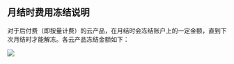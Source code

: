 ## 月结时费用冻结说明

对于后付费（即按量计费）的云产品，在月结时会冻结账户上的一定金额，直到下次月结时才能解冻。各云产品冻结金额如下：

![](http://imgcache.tcecqpoc.fsphere.cn/image/mc.qcloudimg.com/static/img/a4504ae83452837ef9de1396847642a1/image.png)
